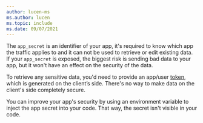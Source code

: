 ```yaml
---
author: lucen-ms
ms.author: lucen
ms.topic: include
ms.date: 09/07/2021
---
```


The `app_secret` is an identifier of your app, it's required to know which app the traffic applies to and it can not be used to retrieve or edit existing data. If your `app_secret` is exposed, the biggest risk is sending bad data to your app, but it won't have an effect on the security of the data.

To retrieve any sensitive data, you'd need to provide an app/user [token](../../api-docs/index.md), which is generated on the client’s side. There's no way to make data on the client's side completely secure. 

You can improve your app's security by using an environment variable to inject the app secret into your code. That way, the secret isn't visible in your code. 
